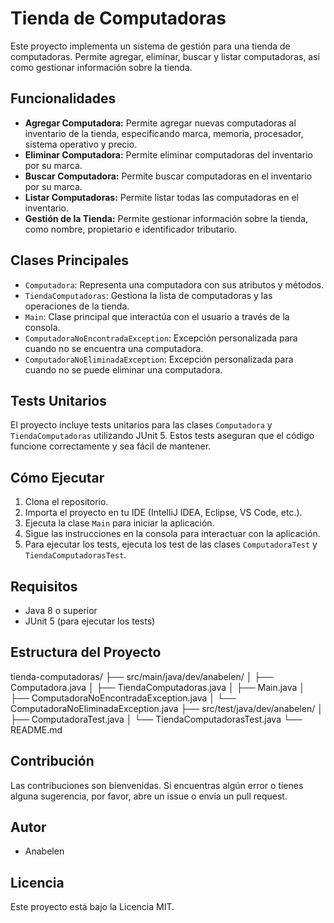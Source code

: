 # Tienda de Computadoras

Este proyecto implementa un sistema de gestión para una tienda de computadoras. Permite agregar, eliminar, buscar y listar computadoras, así como gestionar información sobre la tienda.

## Funcionalidades

-   **Agregar Computadora:** Permite agregar nuevas computadoras al inventario de la tienda, especificando marca, memoria, procesador, sistema operativo y precio.
-   **Eliminar Computadora:** Permite eliminar computadoras del inventario por su marca.
-   **Buscar Computadora:** Permite buscar computadoras en el inventario por su marca.
-   **Listar Computadoras:** Permite listar todas las computadoras en el inventario.
-   **Gestión de la Tienda:** Permite gestionar información sobre la tienda, como nombre, propietario e identificador tributario.

## Clases Principales

-   `Computadora`: Representa una computadora con sus atributos y métodos.
-   `TiendaComputadoras`: Gestiona la lista de computadoras y las operaciones de la tienda.
-   `Main`: Clase principal que interactúa con el usuario a través de la consola.
-   `ComputadoraNoEncontradaException`: Excepción personalizada para cuando no se encuentra una computadora.
-   `ComputadoraNoEliminadaException`: Excepción personalizada para cuando no se puede eliminar una computadora.

## Tests Unitarios

El proyecto incluye tests unitarios para las clases `Computadora` y `TiendaComputadoras` utilizando JUnit 5. Estos tests aseguran que el código funcione correctamente y sea fácil de mantener.

## Cómo Ejecutar

1.  Clona el repositorio.
2.  Importa el proyecto en tu IDE (IntelliJ IDEA, Eclipse, VS Code, etc.).
3.  Ejecuta la clase `Main` para iniciar la aplicación.
4.  Sigue las instrucciones en la consola para interactuar con la aplicación.
5.  Para ejecutar los tests, ejecuta los test de las clases `ComputadoraTest` y `TiendaComputadorasTest`.

## Requisitos

-   Java 8 o superior
-   JUnit 5 (para ejecutar los tests)

## Estructura del Proyecto
tienda-computadoras/
├── src/main/java/dev/anabelen/
│   ├── Computadora.java
│   ├── TiendaComputadoras.java
│   ├── Main.java
│   ├── ComputadoraNoEncontradaException.java
│   └── ComputadoraNoEliminadaException.java
├── src/test/java/dev/anabelen/
│   ├── ComputadoraTest.java
│   └── TiendaComputadorasTest.java
└── README.md

## Contribución
Las contribuciones son bienvenidas. Si encuentras algún error o tienes alguna sugerencia, por favor, abre un issue o envía un pull request.

## Autor
-   Anabelen

## Licencia
Este proyecto está bajo la Licencia MIT.
